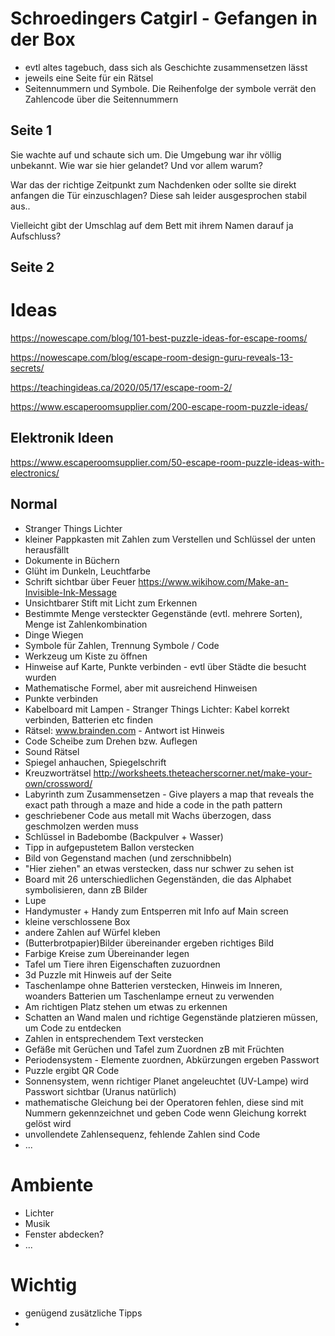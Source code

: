 # Schroedingers Catgirl - Gefangen in der Box

* evtl altes tagebuch, dass sich als Geschichte zusammensetzen lässt
* jeweils eine Seite für ein Rätsel
* Seitennummern und Symbole. Die Reihenfolge der symbole verrät den Zahlencode über die Seitennummern

## Seite 1

Sie wachte auf und schaute sich um. 
Die Umgebung war ihr völlig unbekannt.
Wie war sie hier gelandet? Und vor allem warum?

War das der richtige Zeitpunkt zum Nachdenken oder 
sollte sie direkt anfangen die Tür einzuschlagen?
Diese sah leider ausgesprochen stabil aus..

Vielleicht gibt der Umschlag auf dem 
Bett mit ihrem Namen darauf ja Aufschluss?

## Seite 2


# Ideas

https://nowescape.com/blog/101-best-puzzle-ideas-for-escape-rooms/

https://nowescape.com/blog/escape-room-design-guru-reveals-13-secrets/

https://teachingideas.ca/2020/05/17/escape-room-2/

https://www.escaperoomsupplier.com/200-escape-room-puzzle-ideas/

## Elektronik Ideen
https://www.escaperoomsupplier.com/50-escape-room-puzzle-ideas-with-electronics/

## Normal

* Stranger Things Lichter
* kleiner Pappkasten mit Zahlen zum Verstellen und Schlüssel der unten herausfällt
* Dokumente in Büchern
* Glüht im Dunkeln, Leuchtfarbe
* Schrift sichtbar über Feuer https://www.wikihow.com/Make-an-Invisible-Ink-Message
* Unsichtbarer Stift mit Licht zum Erkennen
* Bestimmte Menge versteckter Gegenstände (evtl. mehrere Sorten), Menge ist Zahlenkombination
* Dinge Wiegen
* Symbole für Zahlen, Trennung Symbole / Code
* Werkzeug um Kiste zu öffnen
* Hinweise auf Karte, Punkte verbinden - evtl über Städte die besucht wurden
* Mathematische Formel, aber mit ausreichend Hinweisen
* Punkte verbinden
* Kabelboard mit Lampen - Stranger Things Lichter: Kabel korrekt verbinden, Batterien etc finden
* Rätsel: www.brainden.com - Antwort ist Hinweis
* Code Scheibe zum Drehen bzw. Auflegen
* Sound Rätsel
* Spiegel anhauchen, Spiegelschrift
* Kreuzworträtsel http://worksheets.theteacherscorner.net/make-your-own/crossword/
* Labyrinth zum Zusammensetzen - Give players a map that reveals the exact path through a maze and hide a code in the path pattern
* geschriebener Code aus metall mit Wachs überzogen, dass geschmolzen werden muss
* Schlüssel in Badebombe (Backpulver + Wasser)
* Tipp in aufgepustetem Ballon verstecken
* Bild von Gegenstand machen (und zerschnibbeln)
* "Hier ziehen" an etwas verstecken, dass nur schwer zu sehen ist
* Board mit 26 unterschiedlichen Gegenständen, die das Alphabet symbolisieren, dann zB Bilder
* Lupe
* Handymuster + Handy zum Entsperren mit Info auf Main screen
* kleine verschlossene Box
* andere Zahlen auf Würfel kleben
* (Butterbrotpapier)Bilder übereinander ergeben richtiges Bild
* Farbige Kreise zum Übereinander legen
* Tafel um Tiere ihren Eigenschaften zuzuordnen
* 3d Puzzle mit Hinweis auf der Seite
* Taschenlampe ohne Batterien verstecken, Hinweis im Inneren, woanders Batterien um Taschenlampe erneut zu verwenden
* Am richtigen Platz stehen um etwas zu erkennen
* Schatten an Wand malen und richtige Gegenstände platzieren müssen, um Code zu entdecken
* Zahlen in entsprechendem Text verstecken
* Gefäße mit Gerüchen und Tafel zum Zuordnen zB mit Früchten
* Periodensystem - Elemente zuordnen, Abkürzungen ergeben Passwort
* Puzzle ergibt QR Code
* Sonnensystem, wenn richtiger Planet angeleuchtet (UV-Lampe) wird Passwort sichtbar (Uranus natürlich)
* mathematische Gleichung bei der Operatoren fehlen, diese sind mit Nummern gekennzeichnet und geben Code wenn Gleichung korrekt gelöst wird
* unvollendete Zahlensequenz, fehlende Zahlen sind Code
* ...

# Ambiente

* Lichter
* Musik
* Fenster abdecken?
* ...

# Wichtig

* genügend zusätzliche Tipps
* 